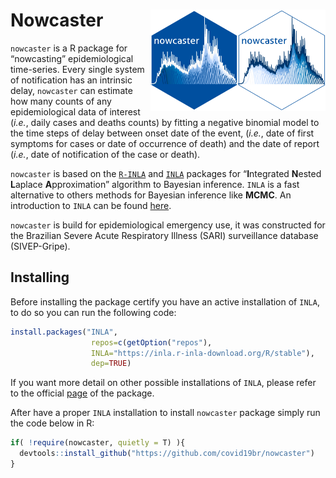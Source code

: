 # Nowcaster <a href='https://github.com/covid19br/nowcaster'><img src='man/figures/nowcaster.png' align="right" width="140" /></a> <a href='https://github.com/covid19br/nowcaster'><img src='man/figures/nowcaster_rev.png' align="right" width="140" /></a>

`nowcaster` is a R package for “nowcasting” epidemiological time-series.
Every single system of notification has an intrinsic delay, `nowcaster`
can estimate how many counts of any epidemiological data of interest
(*i.e.*, daily cases and deaths counts) by fitting a negative binomial
model to the time steps of delay between onset date of the event,
(*i.e.*, date of first symptoms for cases or date of occurrence of
 death) and the date of report (*i.e.*, date of notification of the case
                                or death).

`nowcaster` is based on the
[`R-INLA`](https://www.r-inla.org/download-install)
and
[`INLA`](https://inla.r-inla-download.org/r-inla.org/doc/inla-manual/inla-manual.pdf)
packages for “**I**ntegrated **N**ested **L**aplace **A**pproximation”
algorithm to Bayesian inference. `INLA` is a fast alternative to others
methods for Bayesian inference like **MCMC**. An introduction to `INLA`
can be found
[here](https://becarioprecario.bitbucket.io/inla-gitbook/index.html).

`nowcaster` is build for epidemiological emergency use, it was
constructed for the Brazilian Severe Acute Respiratory Illness (SARI)
surveillance database (SIVEP-Gripe).

## Installing

Before installing the package certify you have an active installation of `INLA`, 
to do so you can run the following code:

``` r
install.packages("INLA",
                  repos=c(getOption("repos"),
                  INLA="https://inla.r-inla-download.org/R/stable"), 
                  dep=TRUE)
```

If you want more detail on other possible installations of `INLA`, please refer to the official [page](https://www.r-inla.org/download-install) of the package.

After have a proper `INLA` installation to install `nowcaster` package simply run the code below in R:

``` r
if( !require(nowcaster, quietly = T) ){
  devtools::install_github("https://github.com/covid19br/nowcaster")
}
```

